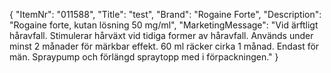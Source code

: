 {
  "ItemNr": "011588",
  "Title": "test",
  "Brand": "Rogaine Forte",
  "Description": "Rogaine forte, kutan lösning 50 mg/ml",
  "MarketingMessage": "Vid ärftligt håravfall. Stimulerar hårväxt vid tidiga former av håravfall. Används under minst 2 månader för märkbar effekt. 60 ml räcker cirka 1 månad. Endast för män. Spraypump och förlängd spraytopp med i förpackningen."
}